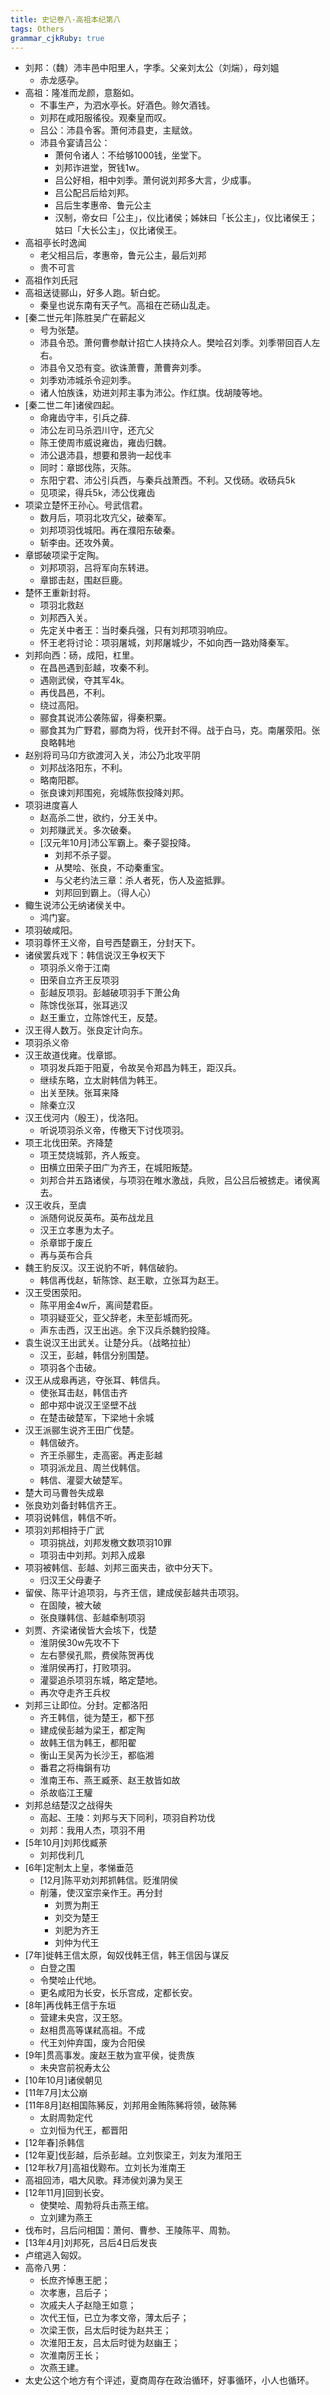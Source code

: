 ```yaml
---
title: 史记卷八·高祖本纪第八
tags: Others
grammar_cjkRuby: true
---
```

* 刘邦：（魏）沛丰邑中阳里人，字季。父亲刘太公（刘煓），母刘媼
    * 赤龙感孕。
* 高祖：隆准而龙颜，意豁如。
    * 不事生产，为泗水亭长。好酒色。赊欠酒钱。
    * 刘邦在咸阳服徭役。观秦皇而叹。
    * 吕公：沛县令客。萧何沛县吏，主赋敛。
    * 沛县令宴请吕公：
        * 萧何令诸人：不给够1000钱，坐堂下。
        * 刘邦诈进堂，贺钱1w。
        * 吕公好相，相中刘季。萧何说刘邦多大言，少成事。
        * 吕公配吕后给刘邦。
        * 吕后生孝惠帝、鲁元公主
        * 汉制，帝女曰「公主」，仪比诸侯；姊妹曰「长公主」，仪比诸侯王；姑曰「大长公主」，仪比诸侯王。
* 高祖亭长时逸闻
    * 老父相吕后，孝惠帝，鲁元公主，最后刘邦
    * 贵不可言
* 高祖作刘氏冠
* 高祖送徒郦山，好多人跑。斩白蛇。
    * 秦皇也说东南有天子气。高祖在芒砀山乱走。
* [秦二世元年]陈胜吴广在蕲起义
    * 号为张楚。
    * 沛县令恐。萧何曹参献计招亡人挟持众人。樊哙召刘季。刘季带回百人左右。
    * 沛县令又恐有变。欲诛萧曹，萧曹奔刘季。
    * 刘季劝沛城杀令迎刘季。
    * 诸人怕族诛，劝进刘邦主事为沛公。作红旗。伐胡陵等地。
* [秦二世二年]诸侯四起。
    * 命雍齿守丰，引兵之薛.
    * 沛公左司马杀泗川守，还亢父
    * 陈王使周市威说雍齿，雍齿归魏。
    * 沛公退沛县，想要和景驹一起伐丰
    * 同时：章邯伐陈，灭陈。
    * 东阳宁君、沛公引兵西，与秦兵战萧西。不利。又伐砀。收砀兵5k
    * 见项梁，得兵5k，沛公伐雍齿
* 项梁立楚怀王孙心。号武信君。
    * 数月后，项羽北攻亢父，破秦军。
    * 刘邦项羽伐城阳。再在濮阳东破秦。
    * 斩李由。还攻外黄。
* 章邯破项梁于定陶。
    * 刘邦项羽，吕将军向东转进。
    * 章邯击赵，围赵巨鹿。
* 楚怀王重新封将。
    * 项羽北救赵
    * 刘邦西入关。
    * 先定关中者王：当时秦兵强，只有刘邦项羽响应。
    * 怀王老将讨论：项羽屠城，刘邦屠城少，不如向西一路劝降秦军。
* 刘邦向西：砀，成阳，杠里。
    * 在昌邑遇到彭越，攻秦不利。
    * 遇刚武侯，夺其军4k。
    * 再伐昌邑，不利。
    * 绕过高阳。
    * 郦食其说沛公袭陈留，得秦积粟。
    * 郦食其为广野君，郦商为将，伐开封不得。战于白马，克。南屠荥阳。张良略韩地
* 赵别将司马卬方欲渡河入关，沛公乃北攻平阴
    * 刘邦战洛阳东，不利。
    * 略南阳郡。
    * 张良谏刘邦围宛，宛城陈恢投降刘邦。
* 项羽进度喜人
    * 赵高杀二世，欲约，分王关中。
    * 刘邦赚武关。多次破秦。
    * [汉元年10月]沛公军霸上。秦子婴投降。
        * 刘邦不杀子婴。
        * 从樊哙、张良，不动秦重宝。
        * 与父老约法三章：杀人者死，伤人及盗抵罪。
        * 刘邦回到霸上。（得人心）
* 鲰生说沛公无纳诸侯关中。
    * 鸿门宴。
* 项羽破咸阳。
* 项羽尊怀王义帝，自号西楚霸王，分封天下。
* 诸侯罢兵戏下：韩信说汉王争权天下
    * 项羽杀义帝于江南
    * 田荣自立齐王反项羽
    * 彭越反项羽。彭越破项羽手下萧公角
    * 陈馀伐张耳，张耳逃汉
    * 赵王重立，立陈馀代王，反楚。
* 汉王得人数万。张良定计向东。
* 项羽杀义帝
* 汉王故道伐雍。伐章邯。
    * 项羽发兵距于阳夏，令故吴令郑昌为韩王，距汉兵。
    * 继续东略，立太尉韩信为韩王。
    * 出关至陕。张耳来降
    * 除秦立汉
* 汉王伐河内（殷王），伐洛阳。
    * 听说项羽杀义帝，传檄天下讨伐项羽。
* 项王北伐田荣。齐降楚
    * 项王焚烧城郭，齐人叛变。
    * 田横立田荣子田广为齐王，在城阳叛楚。
    * 刘邦合并五路诸侯，与项羽在睢水激战，兵败，吕公吕后被掳走。诸侯离去。
* 汉王收兵，至虞
    * 派随何说反英布。英布战龙且
    * 汉王立孝惠为太子。
    * 杀章邯于废丘
    * 再与英布合兵
* 魏王豹反汉。汉王说豹不听，韩信破豹。
    * 韩信再伐赵，斩陈馀、赵王歇，立张耳为赵王。
* 汉王受困荥阳。
    * 陈平用金4w斤，离间楚君臣。
    * 项羽疑亚父，亚父辞老，未至彭城而死。
    * 声东击西，汉王出逃。余下汉兵杀魏豹投降。
* 袁生说汉王出武关。让楚分兵。（战略拉扯）
    * 汉王，彭越，韩信分别围楚。
    * 项羽各个击破。
* 汉王从成皋再逃，夺张耳、韩信兵。
    * 使张耳击赵，韩信击齐
    * 郎中郑中说汉王坚壁不战
    * 在楚击破楚军，下梁地十余城
* 汉王派郦生说齐王田广伐楚。
    * 韩信破齐。
    * 齐王杀郦生，走高密。再走彭越
    * 项羽派龙且、周兰伐韩信。
    * 韩信、灌婴大破楚军。
* 楚大司马曹咎失成皋
* 张良劝刘备封韩信齐王。
* 项羽说韩信，韩信不听。
* 项羽刘邦相持于广武
    * 项羽挑战，刘邦发檄文数项羽10罪
    * 项羽击中刘邦。刘邦入成皋
* 项羽被韩信、彭越、刘邦三面夹击，欲中分天下。
    * 归汉王父母妻子
* 留侯、陈平计追项羽，与齐王信，建成侯彭越共击项羽。
    * 在固陵，被大破
    * 张良赚韩信、彭越牵制项羽
* 刘贾、齐梁诸侯皆大会垓下，伐楚
    * 淮阴侯30w先攻不下
    * 左右蓼侯孔熙，费侯陈贺再伐
    * 淮阴侯再打，打败项羽。
    * 灌婴追杀项羽东城，略定楚地。
    * 再次夺走齐王兵权
* 刘邦三让即位。分封。定都洛阳
    * 齐王韩信，徙为楚王，都下邳
    * 建成侯彭越为梁王，都定陶
    * 故韩王信为韩王，都阳翟
    * 衡山王吴芮为长沙王，都临湘
    * 番君之将梅鋗有功
    * 淮南王布、燕王臧荼、赵王敖皆如故
    * 杀故临江王驩
* 刘邦总结楚汉之战得失
    * 高起、王陵：刘邦与天下同利，项羽自矜功伐
    * 刘邦：我用人杰，项羽不用
* [5年10月]刘邦伐臧荼
    * 刘邦伐利几
* [6年]定制太上皇，孝悌垂范
    * [12月]陈平劝刘邦抓韩信。贬淮阴侯
    * 削藩，使汉室宗亲作王。再分封
        * 刘贾为荆王
        * 刘交为楚王
        * 刘肥为齐王
        * 刘仲为代王
* [7年]徙韩王信太原，匈奴伐韩王信，韩王信因与谋反
    * 白登之围
    * 令樊哙止代地。
    * 更名咸阳为长安，长乐宫成，定都长安。
* [8年]再伐韩王信于东垣
    * 营建未央宫，汉王怒。
    * 赵相贯高等谋弒高祖。不成
    * 代王刘仲弃国，废为合阳侯
* [9年]贯高事发。废赵王敖为宣平侯，徙贵族
    * 未央宫前祝寿太公
* [10年10月]诸侯朝见
* [11年7月]太公崩
* [11年8月]赵相国陈豨反，刘邦用金贿陈豨将领，破陈豨
    * 太尉周勃定代
    * 立刘恒为代王，都晋阳
* [12年春]杀韩信
* [12年夏]伐彭越，后杀彭越。立刘恢梁王，刘友为淮阳王
* [12年秋7月]高祖伐黥布。立刘长为淮南王
* 高祖回沛，唱大风歌。拜沛侯刘濞为吴王
* [12年11月]回到长安。
    * 使樊哙、周勃将兵击燕王绾。
    * 立刘建为燕王
* 伐布时，吕后问相国：萧何、曹参、王陵陈平、周勃。
* [13年4月]刘邦死，吕后4日后发丧
* 卢绾逃入匈奴。
* 高帝八男：
    * 长庶齐悼惠王肥；
    * 次孝惠，吕后子；
    * 次戚夫人子赵隐王如意；
    * 次代王恒，已立为孝文帝，薄太后子；
    * 次梁王恢，吕太后时徙为赵共王；
    * 次淮阳王友，吕太后时徙为赵幽王；
    * 次淮南厉王长；
    * 次燕王建。
* 太史公这个地方有个评述，夏商周存在政治循环，好事循环，小人也循环。